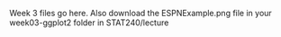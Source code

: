 Week 3 files go here. Also download the ESPNExample.png file in your week03-ggplot2 folder in STAT240/lecture
